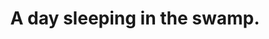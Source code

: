 ---
layout:     post
title:      A day sleeping in the swamp.
categories: [A Ride on The Pilgrims' Route]
---
